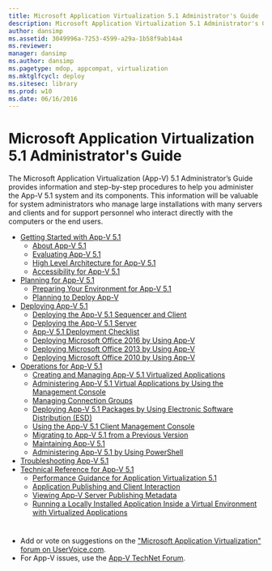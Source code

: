 ```yaml
---
title: Microsoft Application Virtualization 5.1 Administrator's Guide
description: Microsoft Application Virtualization 5.1 Administrator's Guide
author: dansimp
ms.assetid: 3049996a-7253-4599-a29a-1b58f9ab14a4
ms.reviewer: 
manager: dansimp
ms.author: dansimp
ms.pagetype: mdop, appcompat, virtualization
ms.mktglfcycl: deploy
ms.sitesec: library
ms.prod: w10
ms.date: 06/16/2016
---
```


# Microsoft Application Virtualization 5.1 Administrator's Guide

The Microsoft Application Virtualization (App-V) 5.1 Administrator’s Guide provides information and step-by-step procedures to help you administer the App-V 5.1 system and its components. This information will be valuable for system administrators who manage large installations with many servers and clients and for support personnel who interact directly with the computers or the end users.

- [Getting Started with App-V 5.1](getting-started-with-app-v-51.md)
  - [About App-V 5.1](about-app-v-51.md)
  - [Evaluating App-V 5.1](evaluating-app-v-51.md)
  - [High Level Architecture for App-V 5.1](high-level-architecture-for-app-v-51.md)
  - [Accessibility for App-V 5.1](accessibility-for-app-v-51.md)
- [Planning for App-V 5.1](planning-for-app-v-51.md)
  - [Preparing Your Environment for App-V 5.1](preparing-your-environment-for-app-v-51.md)
  - [Planning to Deploy App-V](planning-to-deploy-app-v51.md)
- [Deploying App-V 5.1](deploying-app-v-51.md)
  - [Deploying the App-V 5.1 Sequencer and Client](deploying-the-app-v-51-sequencer-and-client.md)
  - [Deploying the App-V 5.1 Server](deploying-the-app-v-51-server.md)
  - [App-V 5.1 Deployment Checklist](app-v-51-deployment-checklist.md)
  - [Deploying Microsoft Office 2016 by Using App-V](deploying-microsoft-office-2016-by-using-app-v51.md)
  - [Deploying Microsoft Office 2013 by Using App-V](deploying-microsoft-office-2013-by-using-app-v51.md)
  - [Deploying Microsoft Office 2010 by Using App-V](deploying-microsoft-office-2010-by-using-app-v51.md)
- [Operations for App-V 5.1](operations-for-app-v-51.md)
  - [Creating and Managing App-V 5.1 Virtualized Applications](creating-and-managing-app-v-51-virtualized-applications.md)
  - [Administering App-V 5.1 Virtual Applications by Using the Management Console](administering-app-v-51-virtual-applications-by-using-the-management-console.md)
  - [Managing Connection Groups](managing-connection-groups51.md)
  - [Deploying App-V 5.1 Packages by Using Electronic Software Distribution (ESD)](deploying-app-v-51-packages-by-using-electronic-software-distribution--esd-.md)
  - [Using the App-V 5.1 Client Management Console](using-the-app-v-51-client-management-console.md)
  - [Migrating to App-V 5.1 from a Previous Version](migrating-to-app-v-51-from-a-previous-version.md)
  - [Maintaining App-V 5.1](maintaining-app-v-51.md)
  - [Administering App-V 5.1 by Using PowerShell](administering-app-v-51-by-using-powershell.md)
- [Troubleshooting App-V 5.1](troubleshooting-app-v-51.md)
- [Technical Reference for App-V 5.1](technical-reference-for-app-v-51.md)
  - [Performance Guidance for Application Virtualization 5.1](performance-guidance-for-application-virtualization-51.md)
  - [Application Publishing and Client Interaction](application-publishing-and-client-interaction51.md)
  - [Viewing App-V Server Publishing Metadata](viewing-app-v-server-publishing-metadata51.md)
  - [Running a Locally Installed Application Inside a Virtual Environment with Virtualized Applications](running-a-locally-installed-application-inside-a-virtual-environment-with-virtualized-applications51.md)

#

- Add or vote on suggestions on the ["Microsoft Application Virtualization" forum on UserVoice.com](http://appv.uservoice.com/forums/280448-microsoft-application-virtualization).
- For App-V issues, use the [App-V TechNet Forum](https://social.technet.microsoft.com/Forums/home?forum=mdopappv).
